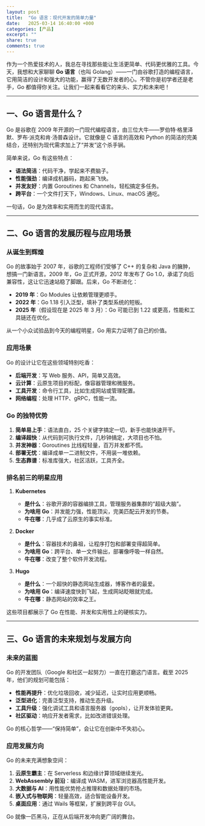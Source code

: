 ```yaml
---
layout: post
title:  "Go 语言：现代开发的简单力量"
date:   2025-03-14 16:40:00 +000
categories: [产品]
excerpt: ""
share: true
comments: true
---
```


作为一个热爱技术的人，我总在寻找那些能让生活更简单、代码更优雅的工具。今天，我想和大家聊聊 **Go 语言**（也叫 Golang）——一门由谷歌打造的编程语言，它用简洁的设计和强大的功能，赢得了无数开发者的心。不管你是初学者还是老手，Go 都值得你关注。让我们一起来看看它的来头、实力和未来吧！

---

## 一、Go 语言是什么？

Go 是谷歌在 2009 年开源的一门现代编程语言，由三位大牛——罗伯特·格里泽默、罗布·派克和肯·汤普森设计。它就像是 C 语言的高效和 Python 的简洁的完美结合，还特别为现代需求加上了“并发”这个杀手锏。

简单来说，Go 有这些特点：

* **语法简洁**：代码干净，学起来不费脑子。
* **性能强劲**：编译成机器码，跑起来飞快。
* **并发友好**：内置 Goroutines 和 Channels，轻松搞定多任务。
* **跨平台**：一个文件打天下，Windows、Linux、macOS 通吃。

一句话，Go 是为效率和实用而生的现代语言。

---

## 二、Go 语言的发展历程与应用场景

### 从诞生到辉煌

Go 的故事始于 2007 年，谷歌的工程师们受够了 C++ 的复杂和 Java 的臃肿，想搞一门新语言。2009 年，Go 正式开源，2012 年发布了 Go 1.0，承诺了向后兼容性，这让它迅速站稳了脚跟。后来，Go 不断进化：

* **2019 年**：Go Modules 让依赖管理更顺手。
* **2022 年**：Go 1.18 引入泛型，填补了类型系统的短板。
* **2025 年**（假设现在是 2025 年 3 月）：Go 可能已到 1.22 或更高，性能和工具链还在优化。

从一个小众试验品到今天的编程明星，Go 用实力证明了自己的价值。

### 应用场景

Go 的设计让它在这些领域特别吃香：

* **后端开发**：写 Web 服务、API，简单又高效。
* **云计算**：云原生项目的标配，像容器管理和微服务。
* **工具开发**：命令行工具，比如生成网站或管理配置。
* **网络编程**：处理 HTTP、gRPC，性能一流。

### Go 的独特优势

1. **简单易上手**：语法直白，25 个关键字搞定一切，新手也能快速开干。
2. **编译超快**：从代码到可执行文件，几秒钟搞定，大项目也不怕。
3. **并发神器**：Goroutines 比线程轻量，百万并发都不慌。
4. **部署无忧**：编译成单一二进制文件，不用装一堆依赖。
5. **生态靠谱**：标准库强大，社区活跃，工具齐全。

### 排名前三的明星应用

1. **Kubernetes**

    * **是什么**：谷歌开源的容器编排工具，管理服务器集群的“超级大脑”。
    * **为啥用 Go**：并发能力强，性能顶尖，完美匹配云开发的节奏。
    * **牛在哪**：几乎成了云原生的事实标准。
2. **Docker**

    * **是什么**：容器技术的鼻祖，让程序打包和部署变得超简单。
    * **为啥用 Go**：跨平台、单一文件输出，部署像呼吸一样自然。
    * **牛在哪**：改变了整个软件开发流程。
3. **Hugo**

    * **是什么**：一个超快的静态网站生成器，博客作者的最爱。
    * **为啥用 Go**：编译速度快到飞起，生成网站眨眼就完成。
    * **牛在哪**：静态网站的效率之王。

这些项目都展示了 Go 在性能、并发和实用性上的硬核实力。

---

## 三、Go 语言的未来规划与发展方向

### 未来的蓝图

Go 的开发团队（Google 和社区一起努力）一直在打磨这门语言。截至 2025 年，他们的规划可能包括：

* **性能再提升**：优化垃圾回收，减少延迟，让实时应用更顺畅。
* **泛型进化**：完善泛型支持，推动生态升级。
* **工具升级**：强化调试工具和语言服务器（gopls），让开发体验更爽。
* **社区驱动**：响应开发者需求，比如改进错误处理。

Go 的核心哲学——“保持简单”，会让它在创新中不失初心。

### 应用发展方向

Go 的未来充满想象空间：

1. **云原生霸主**：在 Serverless 和边缘计算领域继续发光。
2. **WebAssembly 前沿**：编译成 WASM，进军浏览器高性能开发。
3. **大数据与 AI**：用性能优势抢占推理和数据处理的市场。
4. **嵌入式与物联网**：轻量高效，适合智能设备开发。
5. **桌面应用**：通过 Wails 等框架，扩展到跨平台 GUI。

Go 就像一匹黑马，正在从后端开发冲向更广阔的舞台。